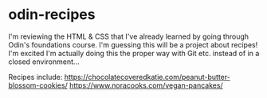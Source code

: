 # odin-recipes
I'm reviewing the HTML & CSS that I've already learned by going through Odin's foundations course.
I'm guessing this will be a project about recipes!
I'm excited I'm actually doing this the proper way with Git etc. instead of in a closed environment...

Recipes include: 
https://chocolatecoveredkatie.com/peanut-butter-blossom-cookies/
https://www.noracooks.com/vegan-pancakes/